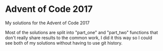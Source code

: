 # Advent of Code 2017

My solutions for the Advent of Code 2017


Most of the solutions are split into "part_one" and "part_two" functions that don't really share results to the common work, I did it this way so I could see both of my solutions without having to use git history. 

